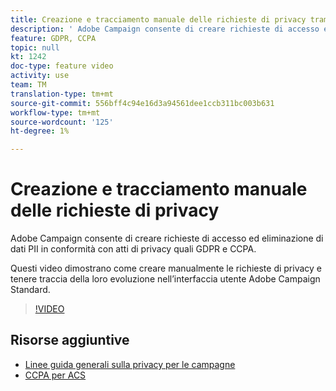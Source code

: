 ```yaml
---
title: Creazione e tracciamento manuale delle richieste di privacy tramite l’interfaccia utente  Adobe Campaign
description: ' Adobe Campaign consente di creare richieste di accesso ed eliminazione di dati PII in conformità con atti di privacy quali GDPR e CCPA. Questi video dimostrano come creare manualmente le richieste di privacy e tenere traccia della loro evoluzione nell’interfaccia utente  Adobe Campaign Standard.'
feature: GDPR, CCPA
topic: null
kt: 1242
doc-type: feature video
activity: use
team: TM
translation-type: tm+mt
source-git-commit: 556bff4c94e16d3a94561dee1ccb311bc003b631
workflow-type: tm+mt
source-wordcount: '125'
ht-degree: 1%

---
```



# Creazione e tracciamento manuale delle richieste di privacy

 Adobe Campaign consente di creare richieste di accesso ed eliminazione di dati PII in conformità con atti di privacy quali GDPR e CCPA.

Questi video dimostrano come creare manualmente le richieste di privacy e tenere traccia della loro evoluzione nell’interfaccia utente  Adobe Campaign Standard.

>[!VIDEO](https://video.tv.adobe.com/v/29235?quality=12)

## Risorse aggiuntive

* [Linee guida generali sulla privacy per le campagne](https://helpx.adobe.com/campaign/kb/campaign-privacy-overview.html)
* [CCPA per ACS](https://helpx.adobe.com/campaign/kb/acs-privacy.html#ccpa)
